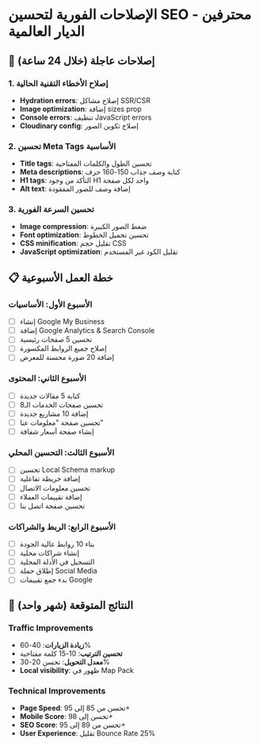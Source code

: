 
# الإصلاحات الفورية لتحسين SEO - محترفين الديار العالمية

## 🚨 إصلاحات عاجلة (خلال 24 ساعة)

### 1. إصلاح الأخطاء التقنية الحالية
- **Hydration errors**: إصلاح مشاكل SSR/CSR
- **Image optimization**: إضافة sizes prop
- **Console errors**: تنظيف JavaScript errors
- **Cloudinary config**: إصلاح تكوين الصور

### 2. تحسين Meta Tags الأساسية
- **Title tags**: تحسين الطول والكلمات المفتاحية
- **Meta descriptions**: كتابة وصف جذاب 150-160 حرف
- **H1 tags**: التأكد من وجود H1 واحد لكل صفحة
- **Alt text**: إضافة وصف للصور المفقودة

### 3. تحسين السرعة الفورية
- **Image compression**: ضغط الصور الكبيرة
- **Font optimization**: تحسين تحميل الخطوط
- **CSS minification**: تقليل حجم CSS
- **JavaScript optimization**: تقليل الكود غير المستخدم

## 📋 خطة العمل الأسبوعية

### الأسبوع الأول: الأساسيات
- [ ] إنشاء Google My Business
- [ ] إضافة Google Analytics & Search Console
- [ ] تحسين 5 صفحات رئيسية
- [ ] إصلاح جميع الروابط المكسورة
- [ ] إضافة 20 صورة محسنة للمعرض

### الأسبوع الثاني: المحتوى
- [ ] كتابة 5 مقالات جديدة
- [ ] تحسين صفحات الخدمات الـ8
- [ ] إضافة 10 مشاريع جديدة
- [ ] تحسين صفحة "معلومات عنا"
- [ ] إنشاء صفحة أسعار شفافة

### الأسبوع الثالث: التحسين المحلي
- [ ] تحسين Local Schema markup
- [ ] إضافة خريطة تفاعلية
- [ ] تحسين معلومات الاتصال
- [ ] إضافة تقييمات العملاء
- [ ] تحسين صفحة اتصل بنا

### الأسبوع الرابع: الربط والشراكات
- [ ] بناء 10 روابط عالية الجودة
- [ ] إنشاء شراكات محلية
- [ ] التسجيل في الأدلة المحلية
- [ ] إطلاق حملة Social Media
- [ ] بدء جمع تقييمات Google

## 🎯 النتائج المتوقعة (شهر واحد)

### Traffic Improvements
- **زيادة الزيارات**: 40-60%
- **تحسين الترتيب**: 10-15 كلمة مفتاحية
- **معدل التحويل**: تحسن 20-30%
- **Local visibility**: ظهور في Map Pack

### Technical Improvements
- **Page Speed**: تحسن من 85 إلى 95+
- **Mobile Score**: تحسن إلى 98+
- **SEO Score**: تحسن من 89 إلى 95+
- **User Experience**: تقليل Bounce Rate 25%
